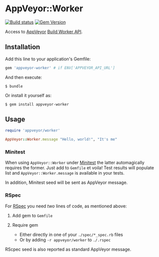 # AppVeyor::Worker

[![Build status](https://ci.appveyor.com/api/projects/status/oiqm2v8jcr9td1la?svg=true)](https://ci.appveyor.com/project/ukoloff/appveyor-worker)
[![Gem Version](https://badge.fury.io/rb/appveyor-worker.svg)](http://badge.fury.io/rb/appveyor-worker)

Access to [AppVeyor][]
[Build Worker API][].

## Installation

Add this line to your application's Gemfile:

```ruby
gem 'appveyor-worker' # if ENV['APPVEYOR_API_URL']
```

And then execute:

    $ bundle

Or install it yourself as:

    $ gem install appveyor-worker

## Usage

```ruby
require 'appveyor/worker'

AppVeyor::Worker.message "Hello, world!", "It's me"
```

### Minitest

When using `AppVeyor::Worker` under
[Minitest][]
the latter automagically requires the former.
Just add to `Gemfile` et voila! Test results will populate list
and `AppVeyor::Worker.message` is available in your tests.

In addition, Minitest seed will be sent as AppVeyor message.

### RSpec

For [RSpec][] you need *two* lines of code, as mentioned above:

1. Add gem to `Gemfile`
2. Require gem

    * Either directly in one of your `./spec/*_spec.rb` files
    * Or by adding `-r appveyor/worker` to `./.rspec`

RScpec seed is also reported as standard AppVeyor message.

[AppVeyor]: http://www.appveyor.com/
[Build Worker API]: http://www.appveyor.com/docs/build-worker-api
[Minitest]: https://github.com/seattlerb/minitest
[RSpec]: http://rspec.info/
